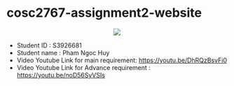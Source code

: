 # cosc2767-assignment2-website
<p align="center">
  <img src="https://i.imgur.com/xt6DYL2.png">
</p>

- Student ID : S3926681
- Student name : Pham Ngoc Huy
- Video Youtube Link for main requirement: https://youtu.be/DhRQzBsvFi0
- Video Youtube Link for Advance requirement : https://youtu.be/noD56SyVSIs
